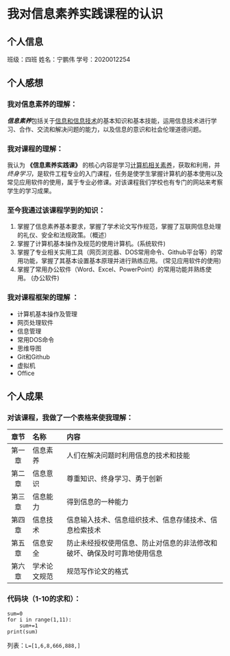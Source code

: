 # 我对信息素养实践课程的认识  
## 个人信息  
班级：四班       姓名：宁鹏伟       学号：2020012254 
## 个人感想  
### 我对信息素养的理解：  
***信息素养***包括关于<u>信息和信息技术</u>的基本知识和基本技能，运用信息技术进行学习、合作、交流和解决问题的能力，以及信息的意识和社会伦理道德问题。 
### 我对课程的理解：  
我认为 **《信息素养实践课》** 的核心内容是学习<u>计算机相关素养</u>，获取和利用，并*终身学习*，是软件工程专业的入门课程，任务是使学生掌握计算机的基本使用以及常见应用软件的使用，属于专业必修课。对该课程我们学校也有专门的网站来考察学生的学习成果。[](http://www.edu2act.cn/team/xin-xi-su-yang-shi-jian/intro) 
### 至今我通过该课程学到的知识：  
1. 掌握了信息素养基本要求，掌握了学术论文写作规范，掌握了互联网信息处理的礼仪、安全和法规政策。（概述） 
2. 掌握了计算机基本操作及规范的使用计算机。(系统软件) 
3. 掌握了专业相关实用工具（网页浏览器、DOS常用命令、Github平台等）的常用功能，掌握了其基本设置基本原理并进行熟练应用。  (常见应用软件的使用) 
4. 掌握了常用办公软件（Word、Excel、PowerPoint）的常用功能并熟练使用。 (办公软件) 
### 我对课程框架的理解 ：  
+ 计算机基本操作及管理 
+ 网页处理软件 
+ 信息管理 
+ 常用DOS命令 
+ 思维导图 
+ Git和Github 
+ 虚拟机 
+ Office 
## 个人成果  
### 对该课程，我做了一个表格来使我理解：  
|章节|名称|内容|
|:-:|:-|:-|
|第一章|信息素养|人们在解决问题时利用信息的技术和技能|
|第二章|信息意识|尊重知识、终身学习、勇于创新|
|第三章|信息能力|得到信息的一种能力|
|第四章|信息技术|信息输入技术、信息组织技术、信息存储技术、信息检索技术|
|第五章|信息安全|防止未经授权使用信息、防止对信息的非法修改和破坏、确保及时可靠地使用信息|
|第六章|学术论文规范|规范写作论文的格式|
### 代码块（1-10的求和）：  
```
sum=0
for i in range(1,11):
    sum+=1
print(sum)
```
列表：`L=[1,6,8,666,888,]` 